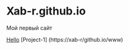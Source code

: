 # Xab-r.github.io
Мой первый сайт

[Hello](https://xab-r.github.io/index.html)
[Project-1] (https://xab-r/github.io/www)

